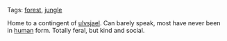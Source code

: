 Tags: [forest](Forests), [jungle](Jungles)

Home to a contingent of [ulvsjael](Ulvsjael). Can barely speak, most have never been in [human](Humans) form. Totally feral, but kind and social.